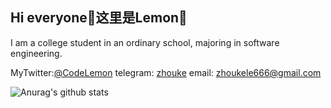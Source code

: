 ## Hi everyone🤪这里是Lemon🍋

I am a college student in an ordinary school, majoring in software engineering.

MyTwitter:[@CodeLemon](https://twitter.com/CodeLemon2)
telegram: [zhouke](https://t.me/zhoukele)
email: [zhoukele666@gmail.com](mailto:zhoukele666@gmail.com)



![Anurag's github stats](https://github-readme-stats.vercel.app/api?username=zz1998022&show_icons=true&theme=radical)
